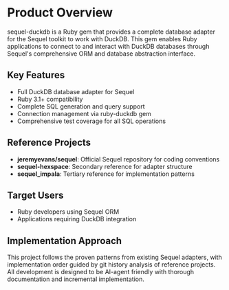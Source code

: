 # Product Overview

sequel-duckdb is a Ruby gem that provides a complete database adapter for the Sequel toolkit to work with DuckDB. This gem enables Ruby applications to connect to and interact with DuckDB databases through Sequel's comprehensive ORM and database abstraction interface.

## Key Features
- Full DuckDB database adapter for Sequel
- Ruby 3.1+ compatibility
- Complete SQL generation and query support
- Connection management via ruby-duckdb gem
- Comprehensive test coverage for all SQL operations

## Reference Projects
- **jeremyevans/sequel**: Official Sequel repository for coding conventions
- **sequel-hexspace**: Secondary reference for adapter structure
- **sequel_impala**: Tertiary reference for implementation patterns

## Target Users
- Ruby developers using Sequel ORM
- Applications requiring DuckDB integration

## Implementation Approach
This project follows the proven patterns from existing Sequel adapters, with implementation order guided by git history analysis of reference projects. All development is designed to be AI-agent friendly with thorough documentation and incremental implementation.